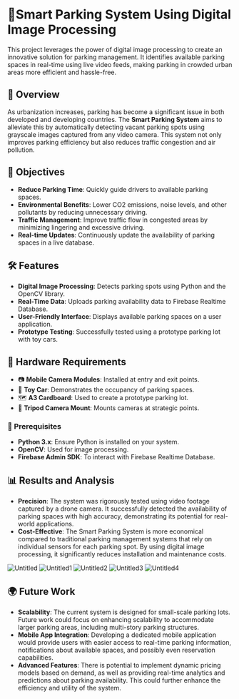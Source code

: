 # 🚗Smart Parking System Using Digital Image Processing

This project leverages the power of digital image processing to create an innovative solution for parking management. It identifies available parking spaces in real-time using live video feeds, making parking in crowded urban areas more efficient and hassle-free.

## 📜 Overview

As urbanization increases, parking has become a significant issue in both developed and developing countries. The **Smart Parking System** aims to alleviate this by automatically detecting vacant parking spots using grayscale images captured from any video camera. This system not only improves parking efficiency but also reduces traffic congestion and air pollution.

## 🎯 Objectives

- **Reduce Parking Time**: Quickly guide drivers to available parking spaces.
- **Environmental Benefits**: Lower CO2 emissions, noise levels, and other pollutants by reducing unnecessary driving.
- **Traffic Management**: Improve traffic flow in congested areas by minimizing lingering and excessive driving.
- **Real-time Updates**: Continuously update the availability of parking spaces in a live database.

## 🛠️ Features

- **Digital Image Processing**: Detects parking spots using Python and the OpenCV library.
- **Real-Time Data**: Uploads parking availability data to Firebase Realtime Database.
- **User-Friendly Interface**: Displays available parking spaces on a user application.
- **Prototype Testing**: Successfully tested using a prototype parking lot with toy cars.

## 🧰 Hardware Requirements

- 📷 **Mobile Camera Modules**: Installed at entry and exit points.
- 🚗 **Toy Car**: Demonstrates the occupancy of parking spaces.
- 🗺️ **A3 Cardboard**: Used to create a prototype parking lot.
- 🎥 **Tripod Camera Mount**: Mounts cameras at strategic points.

### 🚀 Prerequisites

- **Python 3.x**: Ensure Python is installed on your system.
- **OpenCV**: Used for image processing.
- **Firebase Admin SDK**: To interact with Firebase Realtime Database.

## 📊 Results and Analysis

- **Precision**: The system was rigorously tested using video footage captured by a drone camera. It successfully detected the availability of parking spaces with high accuracy, demonstrating its potential for real-world applications.
- **Cost-Effective**: The Smart Parking System is more economical compared to traditional parking management systems that rely on individual sensors for each parking spot. By using digital image processing, it significantly reduces installation and maintenance costs.

![Untitled](https://github.com/user-attachments/assets/ea8aac2c-4768-4fe1-b148-66f51990cf3b)
![Untitled1](https://github.com/user-attachments/assets/3ba32b82-daba-40e9-a67a-0ede695136e9)
![Untitled2](https://github.com/user-attachments/assets/a40c4c7f-ea33-4e21-ad10-6c35b11bdbb7)
![Untitled3](https://github.com/user-attachments/assets/ef4a19bc-dfe8-44a6-ba87-14393f81076f)
![Untitled4](https://github.com/user-attachments/assets/56c60830-c10d-4767-abe2-871442e17ffd)

## 🌍 Future Work

- **Scalability**: The current system is designed for small-scale parking lots. Future work could focus on enhancing scalability to accommodate larger parking areas, including multi-story parking structures.
- **Mobile App Integration**: Developing a dedicated mobile application would provide users with easier access to real-time parking information, notifications about available spaces, and possibly even reservation capabilities.
- **Advanced Features**: There is potential to implement dynamic pricing models based on demand, as well as providing real-time analytics and predictions about parking availability. This could further enhance the efficiency and utility of the system.
